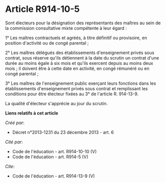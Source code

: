 # Article R914-10-5

Sont électeurs pour la désignation des représentants des maîtres au sein de la commission consultative mixte compétente à
leur égard : 

1° Les maîtres contractuels et agréés, à titre définitif ou provisoire, en position d'activité ou de congé parental ; 

2° Les maîtres délégués des établissements d'enseignement privés sous contrat, sous réserve qu'ils détiennent à la date du
scrutin un contrat d'une durée au moins égale à six mois et qu'ils exercent depuis au moins deux mois ; il doivent être à
cette date en activité, en congé rémunéré ou en congé parental ; 

3° Les maîtres de l'enseignement public exerçant leurs fonctions dans les établissements d'enseignement privés sous contrat
et remplissant les conditions pour être électeur fixées au 3° de l'article R. 914-13-9. 

La qualité d'électeur s'apprécie au jour du scrutin.

**Liens relatifs à cet article**

_Créé par_:

  - Décret n°2013-1231 du 23 décembre 2013 - art. 6

_Cité par_:

  - Code de l'éducation - art. R914-10-10 (V)
  - Code de l'éducation - art. R914-5 (V)

_Cite_:

  - Code de l'éducation - art. R914-13-9 (V)
